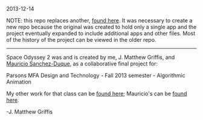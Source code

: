 2013-12-14

NOTE: this repo replaces another, <a target="_blank" href="https://github.com/jmatthewgriffis/Space_Odyssey_2_-OLD_REPO-">found here</a>. It was necessary to create a new repo because the original was created to hold only a single app and the project eventually expanded to include additional apps and other files. Most of the history of the project can be viewed in the older repo.

----------

Space Odyssey 2 was and is created by me, J. Matthew Griffis, and <a target="_blank" href="https://github.com/sheva29">Mauricio Sanchez-Duque</a>, as a collaborative final project for:

Parsons MFA Design and Technology - 
Fall 2013 semester - 
Algorithmic Animation

My other work for that class can be <a target="_blank" href="https://github.com/jmatthewgriffis/griffis_algo2013">found here</a>;
Mauricio's can be <a target="_blank" href="https://github.com/sheva29/sanchez-duque_algo2013">found here</a>.

-J. Matthew Griffis